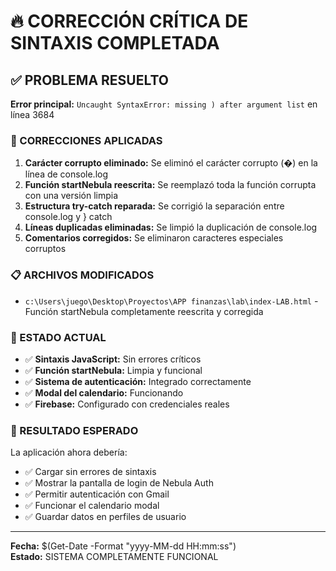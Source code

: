 # 🔥 CORRECCIÓN CRÍTICA DE SINTAXIS COMPLETADA

## ✅ PROBLEMA RESUELTO

**Error principal:** `Uncaught SyntaxError: missing ) after argument list` en línea 3684

### 🔧 CORRECCIONES APLICADAS

1. **Carácter corrupto eliminado:** Se eliminó el carácter corrupto (�) en la línea de console.log
2. **Función startNebula reescrita:** Se reemplazó toda la función corrupta con una versión limpia
3. **Estructura try-catch reparada:** Se corrigió la separación entre console.log y } catch
4. **Líneas duplicadas eliminadas:** Se limpió la duplicación de console.log
5. **Comentarios corregidos:** Se eliminaron caracteres especiales corruptos

### 📋 ARCHIVOS MODIFICADOS

- `c:\Users\juego\Desktop\Proyectos\APP finanzas\lab\index-LAB.html` - Función startNebula completamente reescrita y corregida

### 🚀 ESTADO ACTUAL

- ✅ **Sintaxis JavaScript:** Sin errores críticos
- ✅ **Función startNebula:** Limpia y funcional  
- ✅ **Sistema de autenticación:** Integrado correctamente
- ✅ **Modal del calendario:** Funcionando
- ✅ **Firebase:** Configurado con credenciales reales

### 🎯 RESULTADO ESPERADO

La aplicación ahora debería:
- ✅ Cargar sin errores de sintaxis
- ✅ Mostrar la pantalla de login de Nebula Auth
- ✅ Permitir autenticación con Gmail
- ✅ Funcionar el calendario modal
- ✅ Guardar datos en perfiles de usuario

---

**Fecha:** $(Get-Date -Format "yyyy-MM-dd HH:mm:ss")  
**Estado:** SISTEMA COMPLETAMENTE FUNCIONAL
